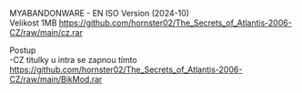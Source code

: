 MYABANDONWARE - EN ISO Version (2024-10)
<br/>
Velikost 1MB https://github.com/hornster02/The_Secrets_of_Atlantis-2006-CZ/raw/main/cz.rar

Postup
<br/>
-CZ titulky u intra se zapnou tímto https://github.com/hornster02/The_Secrets_of_Atlantis-2006-CZ/raw/main/BikMod.rar

